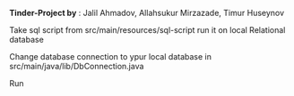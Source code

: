 **Tinder-Project by** : Jalil Ahmadov, Allahsukur Mirzazade, Timur Huseynov

Take sql script from src/main/resources/sql-script run it on local Relational database

Change database connection to ypur local database in src/main/java/lib/DbConnection.java

Run
